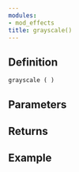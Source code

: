 ```yaml
---
modules:
- mod_effects
title: grayscale()
---
```


## Definition

    grayscale ( )

## Parameters

## Returns

## Example

```
```

